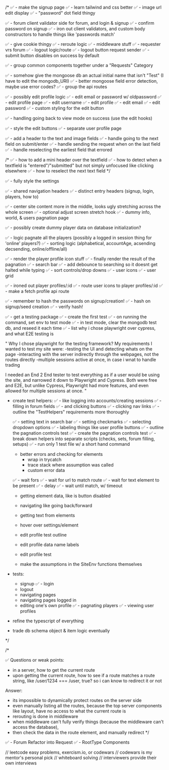 /*
✅ - make the signup page
✅ - learn tailwind and css better
✅ - image url edit display
✅ - "password" dot field thingy

✅ - forum client validator side for forum, and login & signup
✅ - confirm password on signup
✅ - iron out client validators, and custom body constructors to handle things like 'passwords match'

✅ - give cookie thingy
✅ - reroute logic
✅ - middleware stuff
✅ - requester vrs forum
✅ - logout logic/route
✅ - logout button request sender
✅ - submit button disables on success by default

✅ - group common components together under a "Requests" Category

✅ - somehow give the mongoose db an actual initial name that isn't "Test" (I have to edit the mongodb_URI)
✅ - better mongoose field error detection, maybe use error codes?
✅ - group the api routes

✅ - possibly edit profile logic
    ✅ - edit email or password w/ oldpassword
✅ - edit profile page
    ✅ - edit username
    ✅ - edit profile
    ✅ - edit email
    ✅ - edit password
✅ - custom styling for the edit button

✅ - handling going back to view mode on success (use the edit hooks)

✅ - style the edit buttons
✅ - separate user profile page

✅ - add a header to the text and image fields
✅ - handle going to the next field on submit/enter
✅ - handle sending the request when on the last field
✅ - handle reselecting the earliest field that errored

/*
✅ - how to add a mini header over the textfield
✅ - how to detect when a textfield is "entered"/"submitted" but not simply unfocused like clicking elsewhere
✅ - how to reselect the next text field
*/

✅ - fully style the settings

✅ - shared navigation headers
✅ - distinct entry headers (signup, login, players, how to)

✅ - center site content more in the middle, looks ugly stretching across the whole screen
✅ - optional adjust screen stretch hook
✅ - dummy info, world, & users pagnation page

✅ - possibly create dummy player data on database initialization?

✅ - logic pagnate all the players (possibly a logged in session thing for 'online' players?)
✅ - sorting logic (alphabetical, accountAge, acsending decsending, online/offline/all)

✅ - render the player profile icon stuff
✅ - finally render the result of the pagnation
✅ - search bar
✅ - add debounce to searching so it doesnt get halted while typing
✅ - sort controls/drop downs
✅ - user icons
✅ - user grid

✅ - ironed out player profiles/:id
✅ - route user icons to player profiles/:id
✅ - make a fetch profile api route

✅ - remember to hash the passwords on signup/creation!
✅ - hash on signup/seed creation
✅ - verify hash!

✅ - get a testing package
    ✅ - create the first test
    ✅ - on running the command, set env to test mode
    ✅ - in test mode, clear the mongodb test db, and reseed it each time
    ✅ - list why i chose playwright over cypress, and what E2E testing is

"
Why I chose playwright for the testing framework?
My requirements I wanted to test my site were:
-testing the UI and detecting whats on the page
-interacting with the server indirectly through the webpages, not the routes directly
-multiple sessions active at once, in case i wnat to handle trading

I needed an End 2 End tester to test everything as if a user would be using the site, and narrowed it down to Playwright and Cypress.
Both were free and E2E, but unlike Cypress, Playwright had more features, and even allowed for multiple sessions at once.
"

- create test helpers:
    ✅ - like logging into accounts/creating sessions
    ✅ - filling in forum fields
    ✅ - and clicking buttons
    ✅ - clicking nav links
    ✅ - outline the "TestHelpers" requirements more thoroughly

    ✅ - setting text in search bar
    ✅ - setting checkmarks
    ✅ - selecting dropdown options
    ✅ - labeling things like user profile buttons
    ✅ - outline the pagnation controls test
    ✅ - create the pagnation controls test
    ✅ - break down helpers into separate scripts (checks, sets, forum filling, setups)
    ✅ - run only 1 test file w/ a short hand command

    - better errors and checking for elements
        - wrap in trycatch
        - trace stack where assumption was called
        - custom error data
    
    ✅ - wait fors
        ✅ - wait for url to match route
        ✅ - wait for text element to be present
        ✅ - delay
        ✅ - wait until match, w/ timeout
    
    - getting element data, like is button disabled
    - navigating like going back/forward
    - getting text from elements
    - hover over settings/element

    - edit profile test outline
    - edit profile data name labels
    - edit profile test
    
    - make the assumptions in the SiteEnv functions themselves


- tests:
    - signup
    ✅ - login
    - logout
    - navigating pages
    - navigating pages logged in
    - editing one's own profile
    ✅ - pagnating players
    ✅ - viewing user profiles

- refine the typescript of everything

- trade db schema object & item logic eventually

*/











/*

✅ Questions or weak points:
- in a server, how to get the current route
- upon getting the current route, how to see if a route matches a route string, like /user/1234 === /user, true? so i can know to redirect it or not

Answer:
- its impossible to dynamically protect routes on the server side
- even manually listing all the routes, because the top server components like layout, have no access to what the current route is
- rerouting is done in middleware
- when middleware can't fully verify things (because the middleware can't access the database),
- then check the data in the route element, and manually redirect
*/


✅ - Forum Refactor into Request
✅ - RootType Components

// leetcode easy problems, exercism.io, or codewars
// codewars is my mentor's personal pick
// whiteboard solving
// interviewers provide their own interviews
